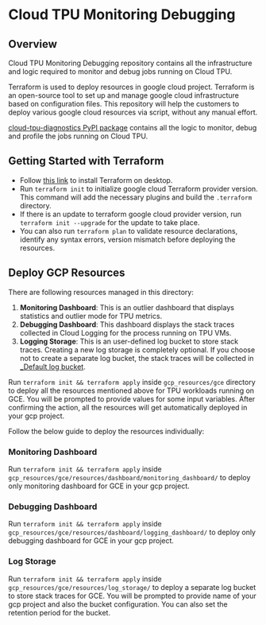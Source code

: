 <!--
 Copyright 2023 Google LLC
 
 Licensed under the Apache License, Version 2.0 (the "License");
 you may not use this file except in compliance with the License.
 You may obtain a copy of the License at
 
      https://www.apache.org/licenses/LICENSE-2.0
 
 Unless required by applicable law or agreed to in writing, software
 distributed under the License is distributed on an "AS IS" BASIS,
 WITHOUT WARRANTIES OR CONDITIONS OF ANY KIND, either express or implied.
 See the License for the specific language governing permissions and
 limitations under the License.
 -->
# Cloud TPU Monitoring Debugging

## Overview

Cloud TPU Monitoring Debugging repository contains all the infrastructure and logic required to monitor and debug jobs running on Cloud TPU.

Terraform is used to deploy resources in google cloud project.
Terraform is an open-source tool to set up and manage google cloud
infrastructure based on configuration files. This repository will help the
customers to deploy various google cloud resources via script, without any
manual effort.

[cloud-tpu-diagnostics PyPI package]((https://pypi.org/project/cloud-tpu-diagnostics)) contains all the logic to monitor, debug and profile the jobs running on Cloud TPU.

## Getting Started with Terraform

-   Follow [this link](https://developer.hashicorp.com/terraform/tutorials/gcp-get-started/install-cli) to install Terraform on desktop.
-   Run `terraform init` to
    initialize google cloud Terraform provider version. This command will add
    the necessary plugins and build the `.terraform` directory.
-   If there is an update to terraform google cloud provider version, run
    `terraform init --upgrade` for the update to take place.
-   You can also run `terraform plan` to validate resource declarations,
    identify any syntax errors, version mismatch before deploying the resources.

## Deploy GCP Resources
There are following resources managed in this directory:

1. **Monitoring Dashboard**: This is an outlier dashboard that displays statistics and outlier mode for TPU metrics.
2. **Debugging Dashboard**: This dashboard displays the stack traces collected in Cloud Logging for the process running on TPU VMs.
3. **Logging Storage**: This is an user-defined log bucket to store stack traces. Creating a new log storage is completely optional. If you choose not to create a separate log bucket, the stack traces will be collected in [_Default log bucket](https://cloud.google.com/logging/docs/routing/overview#default-bucket).

Run `terraform init && terraform apply` inside `gcp_resources/gce` directory to deploy all the resources mentioned above for TPU workloads running on GCE. You will be prompted to provide values for some input variables. After confirming the action, all the resources will get automatically deployed in your gcp project.

Follow the below guide to deploy the resources individually:
### Monitoring Dashboard
Run `terraform init && terraform apply` inside `gcp_resources/gce/resources/dashboard/monitoring_dashboard/` to deploy only monitoring dashboard for GCE in your gcp project.

### Debugging Dashboard
Run `terraform init && terraform apply` inside `gcp_resources/gce/resources/dashboard/logging_dashboard/` to deploy only debugging dashboard for GCE in your gcp project.

### Log Storage
Run `terraform init && terraform apply` inside `gcp_resources/gce/resources/log_storage/` to deploy a separate log bucket to store stack traces for GCE. You will be prompted to provide name of your gcp project and also the bucket configuration. You can also set the retention period for the bucket.